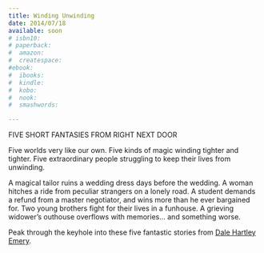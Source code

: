 ```yaml
---
title: Winding Unwinding
date: 2014/07/18
available: soon
# isbn10: 
# paperback:
#  amazon: 
#  createspace: 
#ebook:
#  ibooks: 
#  kindle: 
#  kobo: 
#  nook: 
#  smashwords: 

---
```




FIVE SHORT FANTASIES FROM RIGHT NEXT DOOR

Five worlds very like our own.
Five kinds of magic winding tighter and tighter.
Five extraordinary people struggling to keep their lives from unwinding.

A magical tailor ruins a wedding dress days before the wedding.
A woman hitches a ride from peculiar strangers on a lonely road.
A student demands a refund from a master negotiator,
and wins more than he ever bargained for.
Two young brothers fight for their lives in a funhouse.
A grieving widower’s outhouse overflows with memories...
and something worse.

Peak through the keyhole into these five fantastic stories from
[Dale Hartley Emery](http://dalehartleyemery.com/).
